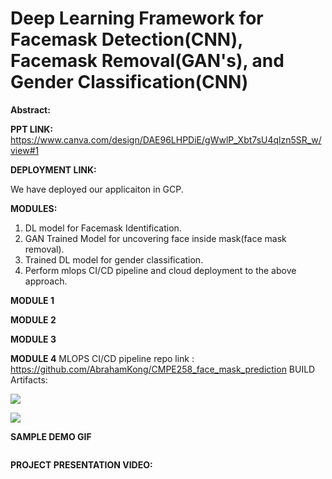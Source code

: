 # Deep Learning Framework for Facemask Detection(CNN), Facemask Removal(GAN's), and Gender Classification(CNN)

**Abstract:**


**PPT LINK:**
https://www.canva.com/design/DAE96LHPDiE/gWwlP_Xbt7sU4qlzn5SR_w/view#1

**DEPLOYMENT LINK:**

We have deployed our applicaiton in GCP.

**MODULES:**
1) DL model for Facemask Identification.
2) GAN Trained Model for uncovering face inside mask(face mask removal).
3) Trained DL model for gender classification.
4) Perform mlops CI/CD pipeline and cloud deployment to the above approach.

**MODULE 1**

**MODULE 2**

**MODULE 3**

**MODULE 4**
MLOPS CI/CD pipeline repo link : https://github.com/AbrahamKong/CMPE258_face_mask_prediction
BUILD Artifacts:

![](https://github.com/rameshavinash94/CMPE258_final_Project/blob/main/img/applicaiton_flow.png?raw=true)

![](https://raw.githubusercontent.com/rameshavinash94/Cardiovascular-Detection-using-ECG-images/main/img/Deployment_diagram.png)

**SAMPLE DEMO GIF**

![]()

**PROJECT PRESENTATION VIDEO:**
